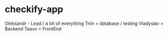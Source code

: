 # checkify-app
Oleksandr - Lead / a bit of everything 
Triin = database / testing 
Vladyslav = Backend 
Taavo = FrontEnd
